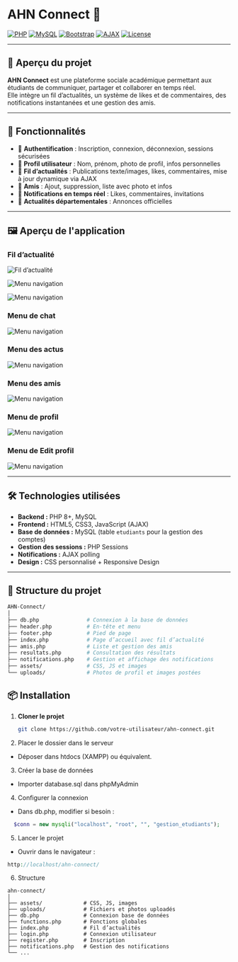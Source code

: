 # AHN Connect 🚀

[![PHP](https://img.shields.io/badge/PHP-8.0%2B-777BB4?logo=php&logoColor=white)]()
[![MySQL](https://img.shields.io/badge/MySQL-5.7%2B-4479A1?logo=mysql&logoColor=white)]()
[![Bootstrap](https://img.shields.io/badge/Bootstrap-5-7952B3?logo=bootstrap&logoColor=white)]()
[![AJAX](https://img.shields.io/badge/AJAX-Dynamic-blue)]()
[![License](https://img.shields.io/badge/License-MIT-green)]()

---

## 📌 Aperçu du projet

**AHN Connect** est une plateforme sociale académique permettant aux étudiants de communiquer, partager et collaborer en temps réel.  
Elle intègre un fil d’actualités, un système de likes et de commentaires, des notifications instantanées et une gestion des amis.

---

## 🎯 Fonctionnalités

- 🔐 **Authentification** : Inscription, connexion, déconnexion, sessions sécurisées
- 👤 **Profil utilisateur** : Nom, prénom, photo de profil, infos personnelles
- 📰 **Fil d’actualités** : Publications texte/images, likes, commentaires, mise à jour dynamique via AJAX
- 🤝 **Amis** : Ajout, suppression, liste avec photo et infos
- 🔔 **Notifications en temps réel** : Likes, commentaires, invitations
- 📢 **Actualités départementales** : Annonces officielles

---
## 🖼️ Aperçu de l'application

### **Fil d’actualité**
![Fil d’actualité](tof6.png)

![Menu navigation](tof1.png)

![Menu navigation](tof7.png)

### **Menu de chat**
![Menu navigation](tof4.png)

### **Menu des actus**
![Menu navigation](tof2.png)

### **Menu des amis**
![Menu navigation](tof3.png)

### **Menu de profil**
![Menu navigation](tof5.png)

### **Menu de Edit profil**
![Menu navigation](tof9.png)

---

## 🛠️ Technologies utilisées

- **Backend :** PHP 8+, MySQL
- **Frontend :** HTML5, CSS3, JavaScript (AJAX)
- **Base de données :** MySQL (table `etudiants` pour la gestion des comptes)
- **Gestion des sessions :** PHP Sessions
- **Notifications :** AJAX polling
- **Design :** CSS personnalisé + Responsive Design

---

## 📂 Structure du projet

```bash
AHN-Connect/
│
├── db.php               # Connexion à la base de données
├── header.php           # En-tête et menu
├── footer.php           # Pied de page
├── index.php            # Page d’accueil avec fil d’actualité
├── amis.php             # Liste et gestion des amis
├── resultats.php        # Consultation des résultats
├── notifications.php    # Gestion et affichage des notifications
├── assets/              # CSS, JS et images
└── uploads/             # Photos de profil et images postées
```
## 📦 Installation

1. **Cloner le projet**
   ```bash
   git clone https://github.com/votre-utilisateur/ahn-connect.git
   ```
2. Placer le dossier dans le serveur
* Déposer dans htdocs (XAMPP) ou équivalent.
3. Créer la base de données
* Importer database.sql dans phpMyAdmin
4. Configurer la connexion
* Dans db.php, modifier si besoin :
```php
  $conn = new mysqli("localhost", "root", "", "gestion_etudiants");
```
5. Lancer le projet
* Ouvrir dans le navigateur :
```php
http://localhost/ahn-connect/
```
6. Structure
```
ahn-connect/
│
├── assets/             # CSS, JS, images
├── uploads/            # Fichiers et photos uploadés
├── db.php              # Connexion base de données
├── functions.php       # Fonctions globales
├── index.php           # Fil d’actualités
├── login.php           # Connexion utilisateur
├── register.php        # Inscription
├── notifications.php   # Gestion des notifications
└── ...
```
